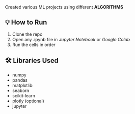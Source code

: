 Created various ML projects using different **ALGORITHMS**
## 💡 How to Run

1. Clone the repo
2. Open any .ipynb file in *Jupyter Notebook* or *Google Colab*
3. Run the cells in order


## 🛠 Libraries Used

- numpy
- pandas
- matplotlib
- seaborn
- scikit-learn
- plotly (optional)
- jupyter
